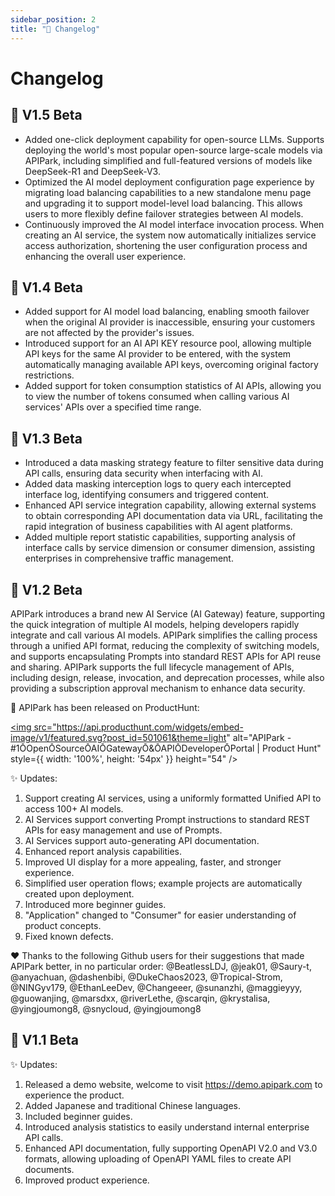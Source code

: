 ```yaml
---
sidebar_position: 2
title: "📜 Changelog"
---
```


# Changelog
## 🎉 V1.5 Beta
- Added one-click deployment capability for open-source LLMs. Supports deploying the world's most popular open-source large-scale models via APIPark, including simplified and full-featured versions of models like DeepSeek-R1 and DeepSeek-V3.
- Optimized the AI model deployment configuration page experience by migrating load balancing capabilities to a new standalone menu page and upgrading it to support model-level load balancing. This allows users to more flexibly define failover strategies between AI models.
- Continuously improved the AI model interface invocation process. When creating an AI service, the system now automatically initializes service access authorization, shortening the user configuration process and enhancing the overall user experience.

## 🎉 V1.4 Beta

- Added support for AI model load balancing, enabling smooth failover when the original AI provider is inaccessible, ensuring your customers are not affected by the provider's issues.
- Introduced support for an AI API KEY resource pool, allowing multiple API keys for the same AI provider to be entered, with the system automatically managing available API keys, overcoming original factory restrictions.
- Added support for token consumption statistics of AI APIs, allowing you to view the number of tokens consumed when calling various AI services' APIs over a specified time range.

## 🎉 V1.3 Beta

- Introduced a data masking strategy feature to filter sensitive data during API calls, ensuring data security when interfacing with AI.
- Added data masking interception logs to query each intercepted interface log, identifying consumers and triggered content.
- Enhanced API service integration capability, allowing external systems to obtain corresponding API documentation data via URL, facilitating the rapid integration of business capabilities with AI agent platforms.
- Added multiple report statistic capabilities, supporting analysis of interface calls by service dimension or consumer dimension, assisting enterprises in comprehensive traffic management.

## 🎉 V1.2 Beta
APIPark introduces a brand new AI Service (AI Gateway) feature, supporting the quick integration of multiple AI models, helping developers rapidly integrate and call various AI models. APIPark simplifies the calling process through a unified API format, reducing the complexity of switching models, and supports encapsulating Prompts into standard REST APIs for API reuse and sharing. APIPark supports the full lifecycle management of APIs, including design, release, invocation, and deprecation processes, while also providing a subscription approval mechanism to enhance data security.

🦄 APIPark has been released on ProductHunt:

<a href="https://www.producthunt.com/posts/apipark?embed=true&utm_source=badge-featured&utm_medium=badge&utm_souce=badge-apipark" target="_blank" rel="noopener"><img src="https://api.producthunt.com/widgets/embed-image/v1/featured.svg?post_id=501061&theme=light" alt="APIPark - &#0035;1&#00332;Open&#00332;Source&#00332;AI&#00332;Gateway&#00332;&#0038;&#00332;API&#00332;Developer&#00332;Portal | Product Hunt" style={{ width: '100%', height: '54px' }}  height="54" /></a>


✨ Updates:
1. Support creating AI services, using a uniformly formatted Unified API to access 100+ AI models.
2. AI Services support converting Prompt instructions to standard REST APIs for easy management and use of Prompts.
3. AI Services support auto-generating API documentation.
4. Enhanced report analysis capabilities.
5. Improved UI display for a more appealing, faster, and stronger experience.
6. Simplified user operation flows; example projects are automatically created upon deployment.
7. Introduced more beginner guides.
8. "Application" changed to "Consumer" for easier understanding of product concepts.
9. Fixed known defects.

❤️ Thanks to the following Github users for their suggestions that made APIPark better, in no particular order:
@BeatlessLDJ, @jeak01, @Saury-t, @anyachuan, @dashenbibi, @DukeChaos2023, @Tropical-Strom, @NINGyv179, @EthanLeeDev, @Changeeer, @sunanzhi, @maggieyyy, @guowanjing, @marsdxx, @riverLethe, @scarqin, @krystalisa, @yingjoumong8, @snycloud, @yingjoumong8


## 🎉 V1.1 Beta
✨ Updates:
1. Released a demo website, welcome to visit https://demo.apipark.com to experience the product.
2. Added Japanese and traditional Chinese languages.
3. Included beginner guides.
4. Introduced analysis statistics to easily understand internal enterprise API calls.
5. Enhanced API documentation, fully supporting OpenAPI V2.0 and V3.0 formats, allowing uploading of OpenAPI YAML files to create API documents.
6. Improved product experience.